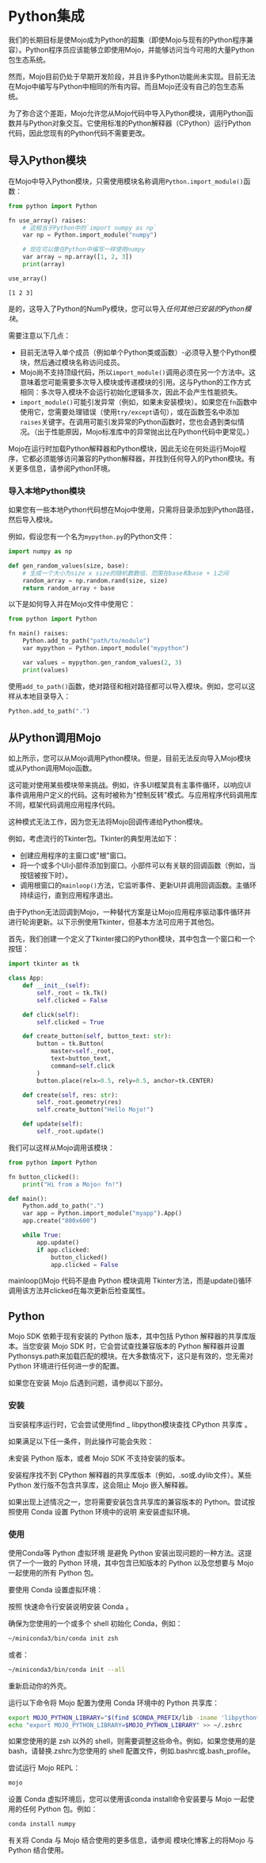 # Python集成
我们的长期目标是使Mojo成为Python的超集（即使Mojo与现有的Python程序兼容）。Python程序员应该能够立即使用Mojo，并能够访问当今可用的大量Python包生态系统。

然而，Mojo目前仍处于早期开发阶段，并且许多Python功能尚未实现。目前无法在Mojo中编写与Python中相同的所有内容。而且Mojo还没有自己的包生态系统。

为了弥合这个差距，Mojo允许您从Mojo代码中导入Python模块，调用Python函数并与Python对象交互。它使用标准的Python解释器（CPython）运行Python代码，因此您现有的Python代码不需要更改。

## 导入Python模块
在Mojo中导入Python模块，只需使用模块名称调用`Python.import_module()`函数：

```python
from python import Python

fn use_array() raises:
    # 这相当于Python中的`import numpy as np`
    var np = Python.import_module("numpy")

    # 现在可以像在Python中编写一样使用numpy
    var array = np.array([1, 2, 3])
    print(array)
```

```python
use_array()
```

    [1 2 3]
    

是的，这导入了Python的NumPy模块，您可以导入*任何其他已安装的Python模块*。

需要注意以下几点：
- 目前无法导入单个成员（例如单个Python类或函数）-必须导入整个Python模块，然后通过模块名称访问成员。
- Mojo尚不支持顶级代码，所以`import_module()`调用必须在另一个方法中。这意味着您可能需要多次导入模块或传递模块的引用。这与Python的工作方式相同：多次导入模块不会运行初始化逻辑多次，因此不会产生性能损失。
- `import_module()`可能引发异常（例如，如果未安装模块）。如果您在`fn`函数中使用它，您需要处理错误（使用`try/except`语句），或在函数签名中添加`raises`关键字。在调用可能引发异常的Python函数时，您也会遇到类似情况。（出于性能原因，Mojo标准库中的异常抛出比在Python代码中更常见。）

Mojo在运行时加载Python解释器和Python模块，因此无论在何处运行Mojo程序，它都必须能够访问兼容的Python解释器，并找到任何导入的Python模块。有关更多信息，请参阅Python环境。

### 导入本地Python模块
如果您有一些本地Python代码想在Mojo中使用，只需将目录添加到Python路径，然后导入模块。

例如，假设您有一个名为`mypython.py`的Python文件：

```python
import numpy as np

def gen_random_values(size, base):
    # 生成一个大小为size x size的随机数数组，范围在base和base + 1之间
    random_array = np.random.rand(size, size)
    return random_array + base
```

以下是如何导入并在Mojo文件中使用它：
```python
from python import Python

fn main() raises:
    Python.add_to_path("path/to/module")
    var mypython = Python.import_module("mypython")

    var values = mypython.gen_random_values(2, 3)
    print(values)
```

使用`add_to_path()`函数，绝对路径和相对路径都可以导入模块。例如，您可以这样从本地目录导入：
```python
Python.add_to_path(".")
```

## 从Python调用Mojo
如上所示，您可以从Mojo调用Python模块。但是，目前无法反向导入Mojo模块或从Python调用Mojo函数。

这可能对使用某些模块带来挑战。例如，许多UI框架具有主事件循环，以响应UI事件调用用户定义的代码。这有时被称为"控制反转"模式。与应用程序代码调用库不同，框架代码调用应用程序代码。

这种模式无法工作，因为您无法将Mojo回调传递给Python模块。

例如，考虑流行的Tkinter包。Tkinter的典型用法如下：

- 创建应用程序的主窗口或"根"窗口。
- 将一个或多个UI小部件添加到窗口。小部件可以有关联的回调函数（例如，当按钮被按下时）。
- 调用根窗口的`mainloop()`方法，它监听事件、更新UI并调用回调函数。主循环持续运行，直到应用程序退出。

由于Python无法回调到Mojo，一种替代方案是让Mojo应用程序驱动事件循环并进行轮询更新。以下示例使用Tkinter，但基本方法可应用于其他包。

首先，我们创建一个定义了Tkinter接口的Python模块，其中包含一个窗口和一个按钮：

```python
import tkinter as tk

class App:
    def __init__(self):
        self._root = tk.Tk()
        self.clicked = False

    def click(self):
        self.clicked = True

    def create_button(self, button_text: str):
        button = tk.Button(
            master=self._root,
            text=button_text,
            command=self.click
        )
        button.place(relx=0.5, rely=0.5, anchor=tk.CENTER)

    def create(self, res: str):
        self._root.geometry(res)
        self.create_button("Hello Mojo!")

    def update(self):
        self._root.update()
```

我们可以这样从Mojo调用该模块：

```python
from python import Python

fn button_clicked():
    print("Hi from a Mojo🔥 fn!")

def main():
    Python.add_to_path(".")
    var app = Python.import_module("myapp").App()
    app.create("800x600")

    while True:
        app.update()
        if app.clicked:
            button_clicked()
            app.clicked = False
```
mainloop()Mojo 代码不是由 Python 模块调用 Tkinter方法，而是update()循环调用该方法并clicked在每次更新后检查属性。

## Python
Mojo SDK 依赖于现有安装的 Python 版本，其中包括 Python 解释器的共享库版本。当您安装 Mojo SDK 时，它会尝试查找兼容版本的 Python 解释器并设置 Pythonsys.path来加载匹配的模块。在大多数情况下，这只是有效的，您无需对 Python 环境进行任何进一步的配置。

如果您在安装 Mojo 后遇到问题，请参阅以下部分。

### 安装
当安装程序运行时，它会尝试使用find _ libpython模块查找 CPython 共享库 。

如果满足以下任一条件，则此操作可能会失败：

未安装 Python 版本，或者 Mojo SDK 不支持安装的版本。

安装程序找不到 CPython 解释器的共享库版本（例如，.so或.dylib文件）。某些 Python 发行版不包含共享库，这会阻止 Mojo 嵌入解释器。

如果出现上述情况之一，您将需要安装包含共享库的兼容版本的 Python。尝试按照使用 Conda 设置 Python 环境中的说明 来安装虚拟环境。

### 使用
使用Conda等 Python 虚拟环境 是避免 Python 安装出现问题的一种方法。这提供了一个一致的 Python 环境，其中包含已知版本的 Python 以及您想要与 Mojo 一起使用的所有 Python 包。

要使用 Conda 设置虚拟环境：

按照 快速命令行安装说明安装 Conda 。

确保为您使用的一个或多个 shell 初始化 Conda，例如：
```sh
~/miniconda3/bin/conda init zsh
```
或者：
```sh
~/miniconda3/bin/conda init --all
```
重新启动你的外壳。

运行以下命令将 Mojo 配置为使用 Conda 环境中的 Python 共享库：
```sh
export MOJO_PYTHON_LIBRARY="$(find $CONDA_PREFIX/lib -iname 'libpython*.[s,d]*' | sort -r | head -n 1)"
echo "export MOJO_PYTHON_LIBRARY=$MOJO_PYTHON_LIBRARY" >> ~/.zshrc
```

如果您使用的是 zsh 以外的 shell，则需要调整这些命令。例如，如果您使用的是 bash，请替换.zshrc为您使用的 shell 配置文件，例如.bashrc或.bash_profile。

尝试运行 Mojo REPL：
```sh
mojo
```
设置 Conda 虚拟环境后，您可以使用该conda install命令安装要与 Mojo 一起使用的任何 Python 包。例如：
```sh
conda install numpy
```
有关将 Conda 与 Mojo 结合使用的更多信息，请参阅 模块化博客上的将Mojo 与 Python 结合使用。